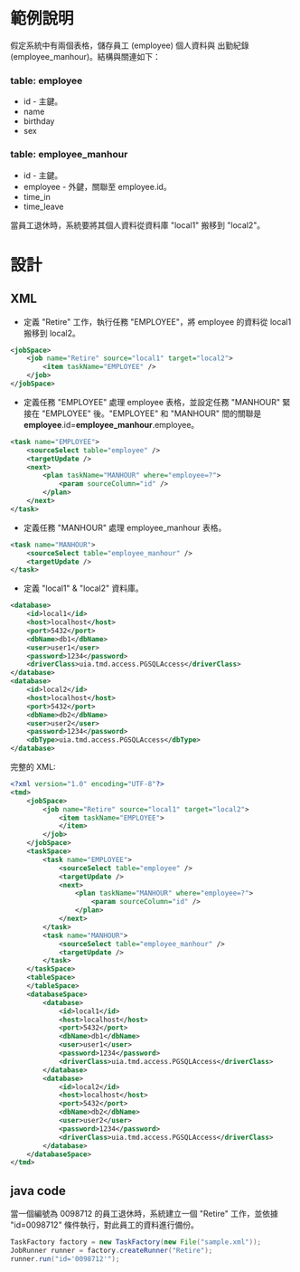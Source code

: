 # 範例說明

假定系統中有兩個表格，儲存員工 (employee) 個人資料與 出勤紀錄 (employee_manhour)。結構與關連如下：
### table: employee
* id - 主鍵。
* name
* birthday
* sex

### table: employee_manhour
* id - 主鍵。
* employee - 外鍵，關聯至 employee.id。
* time_in
* time_leave

當員工退休時，系統要將其個人資料從資料庫 "local1" 搬移到 "local2"。

# 設計

## XML

* 定義 "Retire" 工作，執行任務 "EMPLOYEE"，將 employee 的資料從 local1 搬移到 local2。
```xml
<jobSpace>
    <job name="Retire" source="local1" target="local2">
        <item taskName="EMPLOYEE" />
    </job>
</jobSpace>
```

* 定義任務 "EMPLOYEE" 處理 employee 表格，並設定任務 "MANHOUR" 緊接在 "EMPLOYEE" 後。"EMPLOYEE" 和 "MANHOUR" 間的關聯是 __employee__.id=__employee_manhour__.employee。
```xml
<task name="EMPLOYEE">
    <sourceSelect table="employee" />
    <targetUpdate />
    <next>
        <plan taskName="MANHOUR" where="employee=?">
            <param sourceColumn="id" />
        </plan>
    </next>
</task>
```

* 定義任務 "MANHOUR" 處理 employee_manhour 表格。
```xml
<task name="MANHOUR">
    <sourceSelect table="employee_manhour" />
    <targetUpdate />
</task>
```

* 定義 "local1" & "local2" 資料庫。
```xml
<database>
    <id>local1</id>
    <host>localhost</host>
    <port>5432</port>
    <dbName>db1</dbName>
    <user>user1</user>
    <password>1234</password>
    <driverClass>uia.tmd.access.PGSQLAccess</driverClass>
</database>
<database>
    <id>local2</id>
    <host>localhost</host>
    <port>5432</port>
    <dbName>db2</dbName>
    <user>user2</user>
    <password>1234</password>
    <dbType>uia.tmd.access.PGSQLAccess</dbType>
</database>
```

完整的 XML:

```xml
<?xml version="1.0" encoding="UTF-8"?>
<tmd>
    <jobSpace>
        <job name="Retire" source="local1" target="local2">
            <item taskName="EMPLOYEE">
            </item>
        </job>
    </jobSpace>
    <taskSpace>
        <task name="EMPLOYEE">
            <sourceSelect table="employee" />
            <targetUpdate />
            <next>
                <plan taskName="MANHOUR" where="employee=?">
                    <param sourceColumn="id" />
                </plan>
            </next>
        </task>
        <task name="MANHOUR">
            <sourceSelect table="employee_manhour" />
            <targetUpdate />
        </task>
    </taskSpace>
    <tableSpace>
    </tableSpace>
    <databaseSpace>
        <database>
            <id>local1</id>
            <host>localhost</host>
            <port>5432</port>
            <dbName>db1</dbName>
            <user>user1</user>
            <password>1234</password>
            <driverClass>uia.tmd.access.PGSQLAccess</driverClass>
        </database>
        <database>
            <id>local2</id>
            <host>localhost</host>
            <port>5432</port>
            <dbName>db2</dbName>
            <user>user2</user>
            <password>1234</password>
            <driverClass>uia.tmd.access.PGSQLAccess</driverClass>
        </database>
    </databaseSpace>
</tmd>
```

## java code
當一個編號為 0098712 的員工退休時，系統建立一個 "Retire" 工作，並依據 "id=0098712" 條件執行，對此員工的資料進行備份。
```java
TaskFactory factory = new TaskFactory(new File("sample.xml"));
JobRunner runner = factory.createRunner("Retire");
runner.run("id='0098712'");
```
